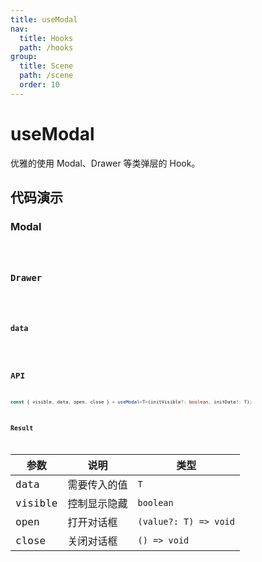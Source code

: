 ```yaml
---
title: useModal
nav:
  title: Hooks
  path: /hooks
group:
  title: Scene
  path: /scene
  order: 10
---
```


# useModal

优雅的使用 Modal、Drawer 等类弹层的 Hook。

## 代码演示

### Modal

<code src="./__demo__/demo01.tsx" />

### Drawer

<code src="./__demo__/demo02.tsx" />

### data

<code src="./__demo__/demo03.tsx" />

## API

```ts
const { visible, data, open, close } = useModal<T>(initVisible?: boolean, initData?: T);
```

### Result

|参数|说明|类型|
|---|---|---|
|data|需要传入的值|`T`|
|visible|控制显示隐藏|`boolean`|
|open|打开对话框|`(value?: T) => void`|
|close|关闭对话框|`() => void`|
